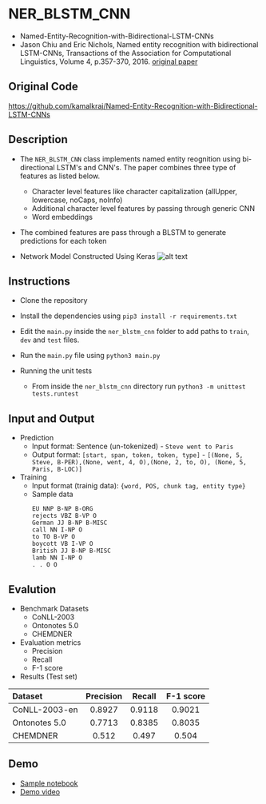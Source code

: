 # NER_BLSTM_CNN
- Named-Entity-Recognition-with-Bidirectional-LSTM-CNNs
- Jason Chiu and Eric Nichols, Named entity recognition with bidirectional LSTM-CNNs, Transactions of the Association for Computational Linguistics, Volume 4, p.357-370, 2016. [original paper](https://aclweb.org/anthology/Q16-1026)


## Original Code
https://github.com/kamalkraj/Named-Entity-Recognition-with-Bidirectional-LSTM-CNNs

## Description
- The `NER_BLSTM_CNN` class implements named entity reognition using bi-directional LSTM's and CNN's. The paper combines three type of features as listed below.
    - Character level features like character capitalization (allUpper, lowercase, noCaps, noInfo)
    - Additional character level features by passing through generic CNN
    - Word embeddings
- The combined features are pass through a BLSTM to generate predictions for each token

- Network Model Constructed Using Keras
 ![alt text](https://raw.githubusercontent.com/kamalkraj/Named-Entity-Recognition-with-Bidirectional-LSTM-CNNs/master/model.png)

## Instructions

- Clone the repository
- Install the dependencies using `pip3 install -r requirements.txt`
- Edit the `main.py` inside the `ner_blstm_cnn` folder to add paths to `train`, `dev` and `test` files.
- Run the `main.py` file using `python3 main.py`

- Running the unit tests
    - From inside the `ner_blstm_cnn` directory run `python3 -m unittest tests.runtest`

## Input and Output
- Prediction
    -  Input format: Sentence (un-tokenized) - `Steve went to Paris`
    -  Output format: `[start, span, token, token, type]` - `[(None, 5, Steve, B-PER),(None, went, 4, O),(None, 2, to, O), (None, 5, Paris, B-LOC)]`
- Training
    - Input format (trainig data): `{word, POS, chunk tag, entity type}`
    - Sample data
        ```
        EU NNP B-NP B-ORG
        rejects VBZ B-VP O
        German JJ B-NP B-MISC
        call NN I-NP O
        to TO B-VP O
        boycott VB I-VP O
        British JJ B-NP B-MISC
        lamb NN I-NP O
        . . O O
        ```

## Evalution
- Benchmark Datasets
    - CoNLL-2003
    - Ontonotes 5.0
    - CHEMDNER
- Evaluation metrics
    - Precision
    - Recall
    - F-1 score
- Results (Test set)

| Dataset | Precision | Recall | F-1 score | 
| :--- | :---: | :---: | :---: | 
| CoNLL-2003-en | 0.8927 | 0.9118 | 0.9021 |  
| Ontonotes 5.0 | 0.7713 | 0.8385 | 0.8035 | 
| CHEMDNER | 0.512 | 0.497 | 0.504 | 

## Demo
- [Sample notebook](https://github.com/Lakshya-Kejriwal/ditk/blob/develop/extraction/named_entity/ner_blstm_cnn/demo.ipynb)
- [Demo video](https://www.youtube.com/watch?v=ZCc42iMT6I8)
